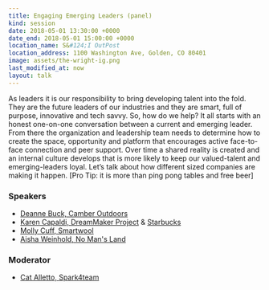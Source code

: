 ```yaml
---
title: Engaging Emerging Leaders (panel)
kind: session
date: 2018-05-01 13:30:00 +0000
date_end: 2018-05-01 15:00:00 +0000
location_name: S&#124;I OutPost
location_address: 1100 Washington Ave, Golden, CO 80401
image: assets/the-wright-ig.png
last_modified_at: now
layout: talk
---
```

As leaders it is our responsibility to bring developing talent into the fold. They are the future leaders of our industries and they are smart, full of purpose, innovative and tech savvy. So, how do we help? It all starts with an honest one-on-one conversation between a current and emerging leader. From there the organization and leadership team needs to determine how to create the space, opportunity and platform that encourages active face-to-face connection and peer support. Over time a shared reality is created and an internal culture develops that is more likely to keep our valued-talent and emerging-leaders loyal. Let’s talk about how different sized companies are making it happen. \[Pro Tip: it is more than ping pong tables and free beer\]

### Speakers

* [Deanne Buck, Camber Outdoors](https://camberoutdoors.org/)
* [Karen Capaldi, DreamMaker Project](http://www.thedreammakerproject.com/) & [Starbucks](https://www.starbucks.com/)
* [Molly Cuff, Smartwool](https://www.smartwool.com/)
* [Aisha Weinhold, No Man's Land](http://nomanslandfilmfestival.org/)

### Moderator

* [Cat Alletto, Spark4team]()